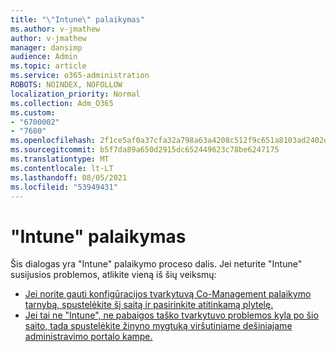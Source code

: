 ```yaml
---
title: "\"Intune\" palaikymas"
ms.author: v-jmathew
author: v-jmathew
manager: dansimp
audience: Admin
ms.topic: article
ms.service: o365-administration
ROBOTS: NOINDEX, NOFOLLOW
localization_priority: Normal
ms.collection: Adm_O365
ms.custom:
- "6700002"
- "7680"
ms.openlocfilehash: 2f1ce5af0a37cfa32a798a63a4208c512f9c651a8103ad2402ee3dd592a952eb
ms.sourcegitcommit: b5f7da89a650d2915dc652449623c78be6247175
ms.translationtype: MT
ms.contentlocale: lt-LT
ms.lasthandoff: 08/05/2021
ms.locfileid: "53949431"
---
```

# <a name="intune-support"></a>"Intune" palaikymas

Šis dialogas yra "Intune" palaikymo proceso dalis. Jei neturite "Intune" susijusios problemos, atlikite vieną iš šių veiksmų:

- [Jei norite gauti konfigūracijos tvarkytuvą Co-Management palaikymo tarnybą, spustelėkite šį saitą ir pasirinkite atitinkamą plytelę.](https://endpoint.microsoft.com/#blade/Microsoft_Intune_DeviceSettings/SupportMenu/helpSupport)
- [Jei tai ne "Intune", ne pabaigos taško tvarkytuvo problemos kyla po šio saito, tada spustelėkite žinyno mygtuką viršutiniame dešiniajame administravimo portalo kampe.](https://admin.microsoft.com/Adminportal/Home?source=applauncher#/support/requests)
